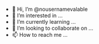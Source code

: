 - 👋 Hi, I’m @nousernamevalable
- 👀 I’m interested in ...
- 🌱 I’m currently learning ...
- 💞️ I’m looking to collaborate on ...
- 📫 How to reach me ...

<!---
nousernamevalable/nousernamevalable is a ✨ special ✨ repository because its `README.md` (this file) appears on your GitHub profile.
You can click the Preview link to take a look at your changes.
--->
